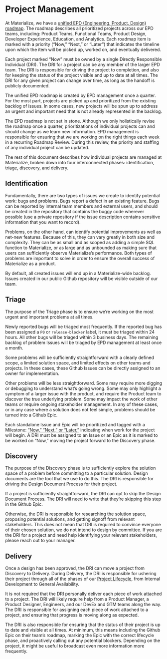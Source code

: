 # Project Management

At Materialize, we have a
[unified EPD (Engineering, Product, Design) roadmap](https://github.com/orgs/MaterializeInc/projects/43).
The roadmap describes all prioritized projects across our EPD teams,
including: Product Teams, Functional Teams, Product Design, Developer
Experience, Education, and Analytics. Each roadmap item is marked with
a priority (“Now,” “Next,” or “Later”) that indicates the timeline upon
which the item will be picked up, worked on, and eventually delivered.

Each project marked “Now” must be owned by a single Directly Responsible
Individual (DRI). The DRI for a project can be any member of the larger
EPD team. The DRI is responsible for driving the project to completion,
and also for keeping the status of the project visible and up to date
at all times. The DRI for any given project can change over time, as
long as the handoff is publicly documented.

The unified EPD roadmap is created by EPD management once a quarter.
For the most part, projects are picked up and prioritized from the
existing backlog of issues. In some cases, new projects will be spun
up to address an urgent and important need that is not already
represented in the backlog.

The EPD roadmap is not set in stone. Although we only holistically
revise the roadmap once a quarter, prioritizations of individual
projects can and should change as we learn new information. EPD
management is responsible for ensuring that we are working on the
right things each week in a recurring Roadmap Review. During this
review, the priority and staffing of any individual project can
be updated.

The rest of this document describes how individual projects are
managed at Materialize, broken down into four interconnected phases:
identification, triage, discovery, and delivery.

## Identification

Fundamentally, there are two types of issues we create to identify
potential work: bugs and problems. Bugs report a defect in an
existing feature. Bugs can be reported by internal team members
and external users, and should be created in the repository that
contains the buggy code wherever possible (use a private repository
if the issue description contains sensitive information that you
want to record).

Problems, on the other hand, can identify potential improvements
as well as net-new features. Because of this, they can vary greatly
in both size and complexity. They can be as small and as scoped as
adding a simple SQL function to Materialize, or as large and as
unbounded as making sure that users can sufficiently observe Materialize’s
performance. Both types of problems are important to solve in order to
ensure the overall success of Materialize as a product.

By default, all created issues will end up in a Materialize-wide
backlog. Issues created in our public Github repository will be
visible outside of our team.

## Triage

The purpose of the Triage phase is to ensure we’re working on the
most urgent and important problems at all times.

Newly reported bugs will be triaged most frequently. If the reported
bug has been assigned a `P0` or `release-blocker` label, it must be
triaged within 24 hours. All other bugs will be triaged within 3
business days. The remaining backlog of problem Issues will be triaged
by EPD management at least once a month.

Some problems will be sufficiently straightforward with a clearly
defined scope, a limited solution space, and limited effects on other
teams and projects. In these cases, these Github Issues can be directly
assigned to an owner for implementation.

Other problems will be less straightforward. Some may require more
digging or debugging to understand what’s going wrong. Some may only
highlight a symptom of a larger issue with the product, and require
the Product team to discover the true underlying problem. Some may
impact the work of other teams or require ongoing stakeholder management.
In any of these cases, or in any case where a solution does not feel
simple, problems should be turned into a Github Epic.

Each standalone Issue and Epic will be prioritized and tagged with
a Milestone: [“Now,” “Next,” or “Later,”](https://www.notion.so/Product-Planning-and-Prioritization-Guidance-ce7f91bd5e224a71841630c306414700#b745adb7b4604268a93033b38a504aae)
indicating when work for the project will begin. A DRI must be
assigned to an Issue or an Epic as it is marked to be worked on
“Now,” moving the project forward to the Discovery phase.

## Discovery

The purpose of the Discovery phase is to sufficiently explore the
solution space of a problem before committing to a particular solution.
Design documents are the tool that we use to do this. The DRI is
responsible for driving the Design Document Process for their project.

If a project is sufficiently straightforward, the DRI can opt to skip
the Design Document Process. The DRI will need to write that they’re
skipping this step in the Github Epic.

Otherwise, the DRI is responsible for researching the solution space,
proposing potential solutions, and getting signoff from relevant stakeholders.
This does not mean that DRI is required to convince everyone of their chosen
solution, we do not intend to design by committee. If you are the DRI for a
project and need help identifying your relevant stakeholders, please reach
out to your manager.

## Delivery

Once a design has been approved, the DRI can move a project from Discovery
to Delivery. During Delivery, the DRI is responsible for ushering
their project through all of the phases of our [Project Lifecycle](./project-lifecycle.md),
from Internal Development to General Availability.

It is not required that the DRI personally deliver each piece
of work attached to a project. The DRI will likely require help from a
Product Manager, a Product Designer, Engineers, and our DevEx and GTM
teams along the way. The DRI is responsible for assigning each piece of
work attached to a project, and ensuring that progress is moving along
as expected.

The DRI is also responsible for ensuring that the status of their project
is up to date and visible at all times. At minimum, this means including
the Github Epic on their team’s roadmap, marking the Epic with the correct
lifecycle phase, and proactively calling out any potential blockers.
Depending on the project, it might be useful to broadcast even more
information more frequently.
